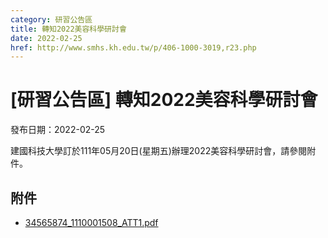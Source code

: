 ```yaml
---
category: 研習公告區
title: 轉知2022美容科學研討會
date: 2022-02-25
href: http://www.smhs.kh.edu.tw/p/406-1000-3019,r23.php
---
```


# [研習公告區] 轉知2022美容科學研討會

發布日期：2022-02-25

建國科技大學訂於111年05月20日(星期五)辦理2022美容科學研討會，請參閱附件。

## 附件

- [34565874_1110001508_ATT1.pdf](https://www.smhs.kh.edu.tw/var/file/0/1000/attach/12/pta_2766_2655044_80157.pdf)
